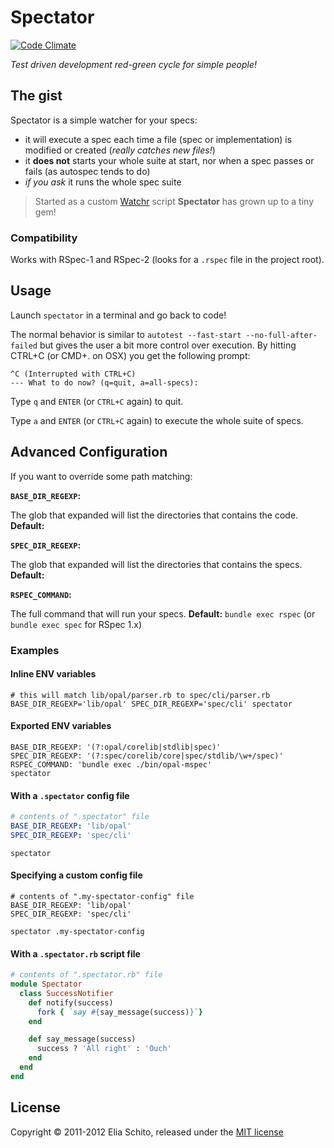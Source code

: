 # Spectator

[![Code Climate](http://img.shields.io/codeclimate/github/kabisaict/flow.svg)](https://codeclimate.com/github/elia/spectator)

_Test driven development red-green cycle for simple people!_

## The gist

Spectator is a simple watcher for your specs:
- it will execute a spec each time a file (spec or implementation) is modified or created (_really catches new files!_)
- it **does not** starts your whole suite at start, nor when a spec passes or fails (as autospec tends to do)
- _if you ask_ it runs the whole spec suite

> Started as a custom [Watchr](https://github.com/mynyml/watchr) script **Spectator** has grown up to a tiny gem!

### Compatibility

Works with RSpec-1 and RSpec-2 (looks for a `.rspec` file in the project root).


## Usage

Launch `spectator` in a terminal and go back to code!

The normal behavior is similar to `autotest --fast-start --no-full-after-failed`
but gives the user a bit more control over execution. By hitting CTRL+C (or CMD+. on OSX)
you get the following prompt:

    ^C (Interrupted with CTRL+C)
    --- What to do now? (q=quit, a=all-specs):

Type `q` and `ENTER` (or `CTRL+C` again) to quit.

Type `a` and `ENTER` (or `CTRL+C` again) to execute the whole suite of specs.


## Advanced Configuration

If you want to override some path matching:

**`BASE_DIR_REGEXP`:**

The glob that expanded will list the directories that contains the code. **Default:**


**`SPEC_DIR_REGEXP`:**

The glob that expanded will list the directories that contains the specs. **Default:**

**`RSPEC_COMMAND`:**

The full command that will run your specs. **Default:** `bundle exec rspec` (or `bundle exec spec` for RSpec 1.x)


### Examples

#### Inline ENV variables

```shell
# this will match lib/opal/parser.rb to spec/cli/parser.rb
BASE_DIR_REGEXP='lib/opal' SPEC_DIR_REGEXP='spec/cli' spectator
```


#### Exported ENV variables

```shell
BASE_DIR_REGEXP: '(?:opal/corelib|stdlib|spec)'
SPEC_DIR_REGEXP: '(?:spec/corelib/core|spec/stdlib/\w+/spec)'
RSPEC_COMMAND: 'bundle exec ./bin/opal-mspec'
spectator
```


#### With a `.spectator` config file

```yaml
# contents of ".spectator" file
BASE_DIR_REGEXP: 'lib/opal'
SPEC_DIR_REGEXP: 'spec/cli'
```

    spectator


#### Specifying a custom config file

```shell
# contents of ".my-spectator-config" file
BASE_DIR_REGEXP: 'lib/opal'
SPEC_DIR_REGEXP: 'spec/cli'
```

    spectator .my-spectator-config

#### With a `.spectator.rb` script file

```ruby
# contents of ".spectator.rb" file
module Spectator
  class SuccessNotifier
    def notify(success)
      fork { `say #{say_message(success)}`}
    end

    def say_message(success)
      success ? 'All right' : 'Ouch'
    end
  end
end
```


## License

Copyright © 2011-2012 Elia Schito, released under the [MIT license](https://github.com/elia/spectator/blob/master/MIT-LICENSE)
